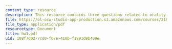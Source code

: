 ```yaml
---
content_type: resource
description: This resource contains three questions related to orality and literacy.
file: https://ol-ocw-studio-app-production.s3.amazonaws.com/courses/21h-418-from-print-to-digital-technologies-of-the-word-1450-present-fall-2005/108f7d027cd0f07e410bf1891d9b409e_hw1.pdf
file_type: application/pdf
resourcetype: Document
title: hw1.pdf
uid: 108f7d02-7cd0-f07e-410b-f1891d9b409e
---
```

